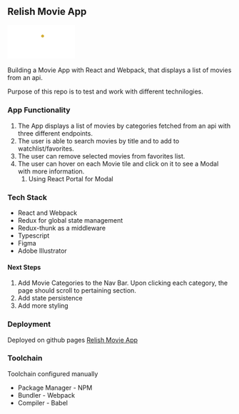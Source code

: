 ## Relish Movie App
<!-- ![this is an image](public/assets/logo_gold.png#gh-dark-mode-only) -->
<img src="public/assets/logo_gold.png#gh-dark-mode-only" style=" width:30%; height:auto ">

Building a Movie App with React and Webpack, that displays a list of movies from an api.

Purpose of this repo is to test and work with different technilogies.

### App Functionality
1. The App displays a list of movies by categories fetched from an api with three different endpoints.
2. The user is able to search movies by title and to add to watchlist/favorites. 
3. The user can remove selected movies from favorites list.
4. The user can hover on each Movie tile and click on it to see a Modal with more information. 
    1. Using React Portal for Modal

### Tech Stack
* React and Webpack
* Redux for global state management
* Redux-thunk as a middleware
* Typescript 
* Figma
* Adobe Illustrator

#### Next Steps
1. Add Movie Categories to the Nav Bar. Upon clicking each category, the page should scroll to pertaining section.
2. Add state persistence 
3. Add more styling

### Deployment

Deployed on github pages
[Relish Movie App](https://gentjanad.github.io/Movie-Review/)

### Toolchain
Toolchain configured manually

* Package Manager - NPM
* Bundler - Webpack
* Compiler - Babel


